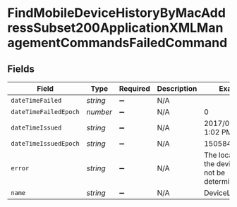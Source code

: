 # FindMobileDeviceHistoryByMacAddressSubset200ApplicationXMLManagementCommandsFailedCommand


## Fields

| Field                                               | Type                                                | Required                                            | Description                                         | Example                                             |
| --------------------------------------------------- | --------------------------------------------------- | --------------------------------------------------- | --------------------------------------------------- | --------------------------------------------------- |
| `dateTimeFailed`                                    | *string*                                            | :heavy_minus_sign:                                  | N/A                                                 |                                                     |
| `dateTimeFailedEpoch`                               | *number*                                            | :heavy_minus_sign:                                  | N/A                                                 | 0                                                   |
| `dateTimeIssued`                                    | *string*                                            | :heavy_minus_sign:                                  | N/A                                                 | 2017/09/19 at 1:02 PM                               |
| `dateTimeIssuedEpoch`                               | *string*                                            | :heavy_minus_sign:                                  | N/A                                                 | 1505844136509                                       |
| `error`                                             | *string*                                            | :heavy_minus_sign:                                  | N/A                                                 | The location of the device could not be determined. |
| `name`                                              | *string*                                            | :heavy_minus_sign:                                  | N/A                                                 | DeviceLocation                                      |